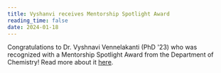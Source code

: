 ```yaml
---
title: Vyshanvi receives Mentorship Spotlight Award
reading_time: false
date: 2024-01-18
---
```


Congratulations to Dr. Vyshnavi Vennelakanti (PhD '23) who was recognized with a Mentorship Spotlight Award from the Department of Chemistry! Read more about it [here](https://chemistry.mit.edu/chemistry-news/seven-commendable-mentors-honored-with-mentorship-spotlight-awards/).

<!--more-->
